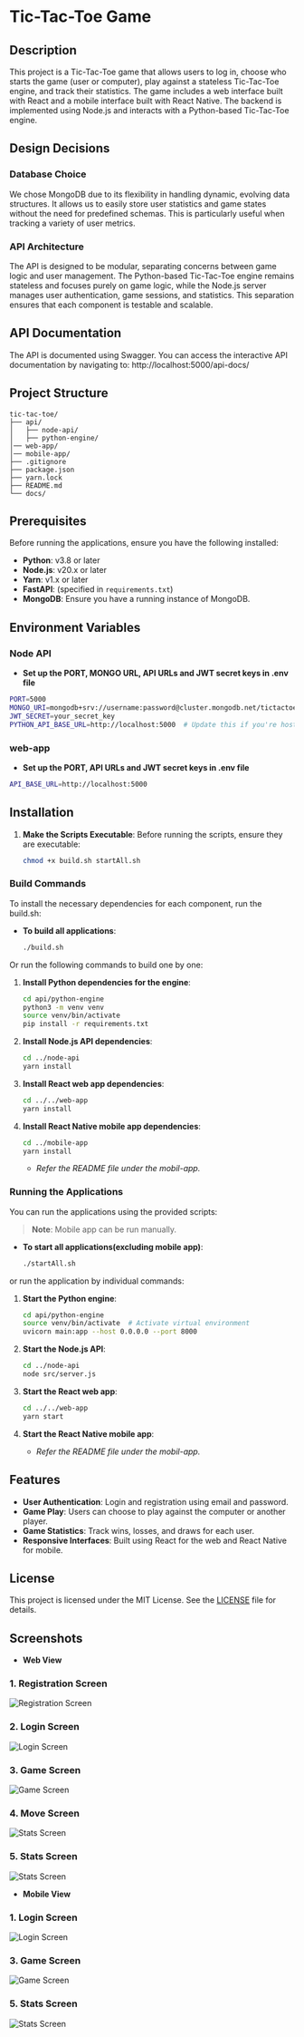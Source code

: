 # Tic-Tac-Toe Game

## Description

This project is a Tic-Tac-Toe game that allows users to log in, choose who starts the game (user or computer), play against a stateless Tic-Tac-Toe engine, and track their statistics. The game includes a web interface built with React and a mobile interface built with React Native. The backend is implemented using Node.js and interacts with a Python-based Tic-Tac-Toe engine.

## Design Decisions

### Database Choice
We chose MongoDB due to its flexibility in handling dynamic, evolving data structures. It allows us to easily store user statistics and game states without the need for predefined schemas. This is particularly useful when tracking a variety of user metrics.

### API Architecture
The API is designed to be modular, separating concerns between game logic and user management. The Python-based Tic-Tac-Toe engine remains stateless and focuses purely on game logic, while the Node.js server manages user authentication, game sessions, and statistics. This separation ensures that each component is testable and scalable.

## API Documentation

The API is documented using Swagger. You can access the interactive API documentation by navigating to: http://localhost:5000/api-docs/

## Project Structure

```
tic-tac-toe/
├── api/
│   ├── node-api/
│   ├── python-engine/
│── web-app/
│── mobile-app/
├── .gitignore
├── package.json
├── yarn.lock
├── README.md
└── docs/
```

## Prerequisites

Before running the applications, ensure you have the following installed:


- **Python**: v3.8 or later
- **Node.js**: v20.x or later
- **Yarn**: v1.x or later
- **FastAPI**: (specified in `requirements.txt`)
- **MongoDB**: Ensure you have a running instance of MongoDB.

## Environment Variables

### Node API
- **Set up the PORT, MONGO 
URL, API URLs and JWT secret keys in .env file**
```bash
PORT=5000
MONGO_URI=mongodb+srv://username:password@cluster.mongodb.net/tictactoe
JWT_SECRET=your_secret_key
PYTHON_API_BASE_URL=http://localhost:5000  # Update this if you're hosting Python engine elsewhere.
```
### web-app
- **Set up the PORT, API URLs and JWT secret keys in .env file**
```bash
API_BASE_URL=http://localhost:5000
```

## Installation
1. **Make the Scripts Executable**:
   Before running the scripts, ensure they are executable:
   ```bash
   chmod +x build.sh startAll.sh
### Build Commands

To install the necessary dependencies for each component, run the build.sh:

- **To build all applications**:
   ```bash
   ./build.sh
   ```

 Or run the following commands to build one by one:

1. **Install Python dependencies for the engine**:
   ```bash
   cd api/python-engine
   python3 -m venv venv
   source venv/bin/activate 
   pip install -r requirements.txt
   ```

2. **Install Node.js API dependencies**:
   ```bash
   cd ../node-api
   yarn install
   ```

3. **Install React web app dependencies**:
   ```bash
   cd ../../web-app
   yarn install
   ```

4. **Install React Native mobile app dependencies**:
   ```bash
   cd ../mobile-app
   yarn install
   ```
   - *Refer the README file under the mobil-app.*

### Running the Applications

You can run the applications using the provided scripts:
>**Note**: Mobile app can be run manually.
- **To start all applications(excluding mobile app)**:
   ```bash
   ./startAll.sh
   ```
or run the application by individual commands:

1. **Start the Python engine**:
   ```bash
   cd api/python-engine
   source venv/bin/activate  # Activate virtual environment
   uvicorn main:app --host 0.0.0.0 --port 8000
   ```

2. **Start the Node.js API**:
   ```bash
   cd ../node-api
   node src/server.js
   ```

3. **Start the React web app**:
   ```bash
   cd ../../web-app
   yarn start
   ```

4. **Start the React Native mobile app**:
   - *Refer the README file under the mobil-app.*

## Features

- **User Authentication**: Login and registration using email and password.
- **Game Play**: Users can choose to play against the computer or another player.
- **Game Statistics**: Track wins, losses, and draws for each user.
- **Responsive Interfaces**: Built using React for the web and React Native for mobile.

## License

This project is licensed under the MIT License. See the [LICENSE](LICENSE) file for details.

## Screenshots

- **Web View**
### 1. Registration Screen
![Registration Screen](./screenshots/user_registration.png)

### 2. Login Screen
![Login Screen](./screenshots/user_login.png)

### 3. Game Screen
![Game Screen](./screenshots/game-board.png)

### 4. Move Screen
![Stats Screen](./screenshots/move.png)

### 5. Stats Screen
![Stats Screen](./screenshots/stats.png)

- **Mobile View**
### 1. Login Screen
![Login Screen](./screenshots/login_m.png)

### 3. Game Screen
![Game Screen](./screenshots/move_m.png)

### 5. Stats Screen
![Stats Screen](./screenshots/stats_m.png)